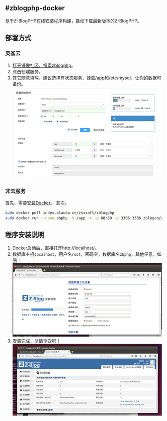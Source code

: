 #zblogphp-docker
---
基于Z-BlogPHP在线安装程序构建，自动下载最新版本的Z-BlogPHP。

## 部署方式
### 灵雀云

1. [打开镜像社区，搜索zblogphp](https://hub.alauda.cn/repos/search/?match_string=zsxsoft%2Fzblogphp)。
2. 点击创建服务。
3. 其它随意填写，建议选择有状态服务，挂载/app和/etc/mysql，让你的数据可备份。
![Alauda](images/image-alauda.png)

### 非云服务
首先，需要[安装Docker](http://yeasy.gitbooks.io/docker_practice/content/install/index.html)。
其次，
```bash
sudo docker pull index.alauda.cn/zsxsoft/zblogphp
sudo docker run --name zbphp -v /app -t -p 80:80 -p 3306:3306 zblogcn/zblogphp 
```

## 程序安装说明
1. Docker启动后，直接打开http://localhost/。
2. 数据库主机``localhost``，用户名``root``，密码空，数据库名``zbphp``，其他任意。如图：
![Install](images/image-install.png)
3. 安装完成，尽情享受吧！
![Finished](images/image-admin.png)
